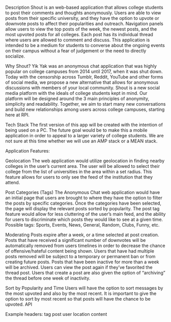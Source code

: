 Description
Shout is an web-based application that allows college students to post their comments and thoughts anonymously. Users are able to view posts from their specific university, and they have the option to upvote or downvote posts to affect their popularities and outreach. Navigation panels allow users to view the top posts of the week, the newest posts, and the most upvoted posts for all colleges. Each post has its individual thread where users are allowed to comment and discuss. This application is intended to be a medium for students to converse about the ongoing events on their campus without a fear of judgement or the need to directly socialize. 

Why Shout?
Yik Yak was an anonymous chat application that was highly popular on college campuses from 2014 until 2017, when it was shut down. Today with the censorship across Tumblr, Reddit, YouTube and other forms of social media, we propose a new alternative that allows for anonymous discussions with members of your local community. Shout is a new social media platform with the ideals of college students kept in mind. Our platform will be designed around the 3 main principles of anonymity, simplicity and readability. Together, we aim to start many new conversations and build new relationships among users across college campuses, starting here at RPI. 

Tech Stack
The first version of this app will be created with the intention of being used on a PC. The future goal would be to make this a mobile application in order to appeal to a larger variety of college students. We are not sure at this time whether we will use an AMP stack or a MEAN stack. 

Application Features:

Geolocation
The web application would utilize geolocation in finding nearby colleges in the user’s current area. The user will be allowed to select their college from the list of universities in the area within a set radius. This feature allows for users to only see the feed of the institution that they attend.

Post Categories (Tags)
The Anonymous Chat web application would have an initial page that users are brought to where they have the option to filter the posts by specific categories. Once the categories have been selected, the page will display the relevant posts sorted by popularity. The post tag feature would allow for less cluttering of the user’s main feed, and the ability for users to discriminate which posts they would like to see at a given time.
Possible tags: Sports, Events, News, General, Random, Clubs, Funny, etc.

Moderating
Posts expire after a week, or a time selected at post creation.
Posts that have received a significant number of downvotes will be automatically removed from users timelines in order to decrease the chance of offensive/hateful content being shown. 
Users that have had multiple posts removed will be subject to a temporary or permanent ban or from creating future posts. 
Posts that have been inactive for more than a week will be archived. Users can view the post again if they’ve favorited the thread post. 
Users that create a post are also given the option of “archiving” the thread before one week of inactivity. 

Sort by Popularity and Time
Users will have the option to sort messages by the most upvoted and also by the most recent. It is important to give the option to sort by most recent so that posts will have the chance to be upvoted. 
API


Example headers:
tag
post
user
location
content
